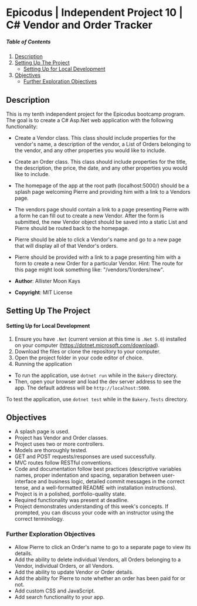 # Epicodus | Independent Project 10 | C# Vendor and Order Tracker

##### Table of Contents
1. [Description](#description)
2. [Setting Up The Project](#setting-up-the-project)
   - [Setting Up for Local Development](#setting-up-for-local-development)
4. [Objectives](#objectives)
   - [Further Exploration Objectives](#further-exploration-objectives)

## Description

This is my tenth independent project for the Epicodus bootcamp program. The goal is to create a C# Asp.Net web application with the following functionality:

- Create a Vendor class. This class should include properties for the vendor's name, a description of the vendor, a List of Orders belonging to the vendor, and any other properties you would like to include.
- Create an Order class. This class should include properties for the title, the description, the price, the date, and any other properties you would like to include.
- The homepage of the app at the root path (localhost:5000/) should be a splash page welcoming Pierre and providing him with a link to a Vendors page.
- The vendors page should contain a link to a page presenting Pierre with a form he can fill out to create a new Vendor. After the form is submitted, the new Vendor object should be saved into a static List and Pierre should be routed back to the homepage.
- Pierre should be able to click a Vendor's name and go to a new page that will display all of that Vendor's orders.
- Pierre should be provided with a link to a page presenting him with a form to create a new Order for a particular Vendor. Hint: The route for this page might look something like: "/vendors/1/orders/new".

- **Author**: Allister Moon Kays
- **Copyright**: MIT License

## Setting Up The Project

#### Setting Up for Local Development
1. Ensure you have `.Net` (current version at this time is `.Net 5.0`) installed on your computer (https://dotnet.microsoft.com/download).
1. Download the files or clone the repository to your computer.
2. Open the project folder in your code editor of choice.
3. Running the application
  - To run the application, use `dotnet run` while in the `Bakery` directory.
  - Then, open your browser and load the dev server address to see the app. The default address will be `http://localhost:5000`.

To test the application, use `dotnet test` while in the `Bakery.Tests` directory.

## Objectives
- A splash page is used.
- Project has Vendor and Order classes.
- Project uses two or more controllers.
- Models are thoroughly tested.
- GET and POST requests/responses are used successfully.
- MVC routes follow RESTful conventions.
- Code and documentation follow best practices (descriptive variables names, proper indentation and spacing, separation between user-interface and business logic, detailed commit messages in the correct tense, and a well-formatted README with installation instructions).
- Project is in a polished, portfolio-quality state.
- Required functionality was present at deadline.
- Project demonstrates understanding of this week's concepts. If prompted, you can discuss your code with an instructor using the correct terminology.

### Further Exploration Objectives
- Allow Pierre to click an Order's name to go to a separate page to view its details.
- Add the ability to delete individual Vendors, all Orders belonging to a Vendor, individual Orders, or all Vendors.
- Add the ability to update Vendor or Order details.
- Add the ability for Pierre to note whether an order has been paid for or not.
- Add custom CSS and JavaScript.
- Add search functionality to your app.

